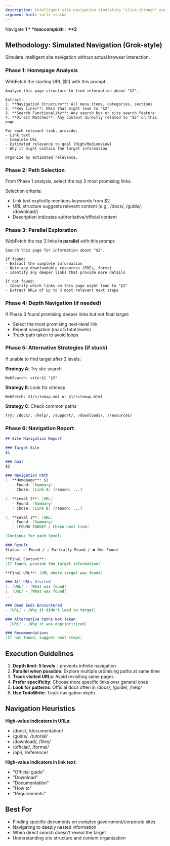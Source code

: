 ```yaml
---
description: Intelligent site navigation simulating "click-through" exploration
argument-hint: <url> <task>
---
```


Navigate **$1** to accomplish: **$2**

## Methodology: Simulated Navigation (Grok-style)

Simulate intelligent site navigation without actual browser interaction.

### Phase 1: Homepage Analysis
WebFetch the starting URL ($1) with this prompt:
```
Analyze this page structure to find information about "$2".

Extract:
1. **Navigation Structure**: All menu items, categories, sections
2. **Key Links**: URLs that might lead to "$2"
3. **Search Functionality**: Any search box or site search feature
4. **Direct Matches**: Any content directly related to "$2" on this page

For each relevant link, provide:
- Link text
- Complete URL
- Estimated relevance to goal (High/Medium/Low)
- Why it might contain the target information

Organize by estimated relevance.
```

### Phase 2: Path Selection
From Phase 1 analysis, select the top 3 most promising links.

Selection criteria:
- Link text explicitly mentions keywords from $2
- URL structure suggests relevant content (e.g., /docs/, /guide/, /download/)
- Description indicates authoritative/official content

### Phase 3: Parallel Exploration
WebFetch the top 3 links **in parallel** with this prompt:
```
Search this page for information about "$2".

If found:
- Extract the complete information
- Note any downloadable resources (PDFs, forms)
- Identify any deeper links that provide more details

If not found:
- Identify which links on this page might lead to "$2"
- Extract URLs of up to 3 most relevant next steps
```

### Phase 4: Depth Navigation (if needed)
If Phase 3 found promising deeper links but not final target:
- Select the most promising next-level link
- Repeat navigation (max 5 total levels)
- Track path taken to avoid loops

### Phase 5: Alternative Strategies (if stuck)
If unable to find target after 3 levels:

**Strategy A**: Try site search
```
WebSearch: site:$1 "$2"
```

**Strategy B**: Look for sitemap
```
WebFetch: $1/sitemap.xml or $1/sitemap.html
```

**Strategy C**: Check common paths
```
Try: /docs/, /help/, /support/, /downloads/, /resources/
```

### Phase 6: Navigation Report
```markdown
## Site Navigation Report

### Target Site
$1

### Goal
$2

### Navigation Path
1. **Homepage**: $1
   - Found: [Summary]
   - Chose: [Link A] (reason: ...)

2. **Level 2**: [URL]
   - Found: [Summary]
   - Chose: [Link B] (reason: ...)

3. **Level 3**: [URL]
   - Found: [Summary]
   - [FOUND TARGET / Chose next link]

[Continue for each level]

### Result
Status: ✅ Found / ⚠️ Partially Found / ❌ Not Found

**Final Content**:
[If found, provide the target information]

**Final URL**: [URL where target was found]

### All URLs Visited
1. [URL] - [What was found]
2. [URL] - [What was found]
...

### Dead Ends Encountered
- [URL] - [Why it didn't lead to target]

### Alternative Paths Not Taken
- [URL] - [Why it was deprioritized]

### Recommendations
[If not found, suggest next steps]
```

## Execution Guidelines
1. **Depth limit: 5 levels** - prevents infinite navigation
2. **Parallel when possible**: Explore multiple promising paths at same time
3. **Track visited URLs**: Avoid revisiting same pages
4. **Prefer specificity**: Choose more specific links over general ones
5. **Look for patterns**: Official docs often in /docs/, /guide/, /help/
6. **Use TodoWrite**: Track navigation depth

## Navigation Heuristics
**High-value indicators in URLs**:
- /docs/, /documentation/
- /guide/, /tutorial/
- /download/, /files/
- /official/, /formal/
- /api/, /reference/

**High-value indicators in link text**:
- "Official guide"
- "Download"
- "Documentation"
- "How to"
- "Requirements"

## Best For
- Finding specific documents on complex government/corporate sites
- Navigating to deeply nested information
- When direct search doesn't reveal the target
- Understanding site structure and content organization
